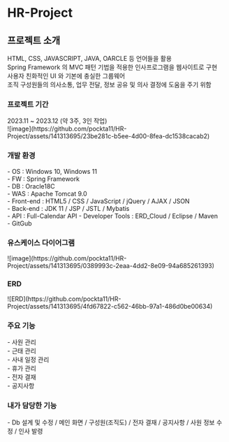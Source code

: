 # HR-Project

<h2>프로젝트 소개</h3>
HTML, CSS, JAVASCRIPT, JAVA, OARCLE 등 언어들을 활용<br>
Spring Framework 의 MVC 패턴 기법을 적용한 인사프로그램을 웹사이트로 구현<br>
사용자 친화적인 UI 와 기본에 충실한 그룹웨어<br>
조직 구성원들의 의사소통, 업무 전달, 정보 공유 및 의사 결정에 도움을 주기 위함<br>

<h3>프로젝트 기간</h3>
2023.11 ~ 2023.12 (약 3주, 3인 작업)<br>
![image](https://github.com/pockta11/HR-Project/assets/141313695/23be281c-b5ee-4d00-8fea-dc1538cacab2)


<h3>개발 환경</h3>
- OS : Windows 10, Windows 11<br>
- FW : Spring Framework<br>
- DB : Oracle18C<br>
- WAS : Apache Tomcat 9.0<br>
- Front-end : HTML5 / CSS / JavaScript / jQuery / AJAX / JSON<br>
- Back-end : JDK 11 / JSP / JSTL / Mybatis<br>
- API : Full-Calendar API
- Developer Tools : ERD_Cloud / Eclipse / Maven<br>
- GitGub<br>

<h3>유스케이스 다이어그램</h3>
![image](https://github.com/pockta11/HR-Project/assets/141313695/0389993c-2eaa-4dd2-8e09-94a685261393)

<h3>ERD</h3>
![ERD](https://github.com/pockta11/HR-Project/assets/141313695/4fd67822-c562-46bb-97a1-486d0be00634)

<h3>주요 기능</h3>
  - 사원 관리<br>
  - 근태 관리<br>
  - 사내 일정 관리<br>
  - 휴가 관리<br>
  - 전자 결재<br>
  - 공지사항<br>

<h3>내가 담당한 기능</h3>
- Db 설계 및 수정 / 메인 화면 / 구성원(조직도) / 전자 결재 / 공지사항 / 사원 정보 수정 / 인사 발령


